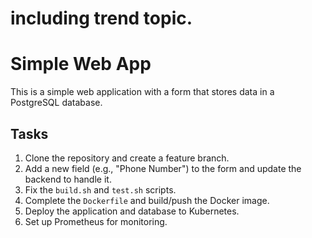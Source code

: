 # including trend topic.
# Simple Web App

This is a simple web application with a form that stores data in a PostgreSQL database.

## Tasks
1. Clone the repository and create a feature branch.
2. Add a new field (e.g., "Phone Number") to the form and update the backend to handle it.
3. Fix the `build.sh` and `test.sh` scripts.
4. Complete the `Dockerfile` and build/push the Docker image.
5. Deploy the application and database to Kubernetes.
6. Set up Prometheus for monitoring.
